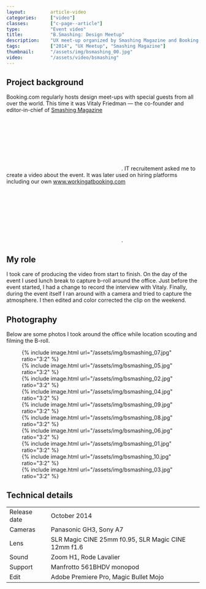 ```yaml
---
layout:         article-video
categories:     ["video"]
classes:        ["c-page--article"]
type:           "Event video"
title:          "B.Smashing: Design Meetup"
description:    "UX meet-up organized by Smashing Magazine and Booking.com"
tags:           ["2014", "UX Meetup", "Smashing Magazine"]
thumbnail:      "/assets/img/bsmashing_00.jpg"
video:          "/assets/video/bsmashing"
---
```




 
## Project background

Booking.com regularly hosts design meet-ups with special guests from all over the world. This time it was Vitaly Friedman — the co-founder and editor-in-chief of <a class="c-link" target="_blank" href="https://www.smashingmagazine.com/">Smashing Magazine<svg class="o-icon  c-icon--external"><use xlink:href="#external"></use></svg></a>. IT recruitement asked me to create a video about the event. It was later used on hiring platforms including our own <a class="c-link" target="_blank" href="http://www.workingatbooking.com/">www.workingatbooking.com<svg class="o-icon  c-icon--external"><use xlink:href="#external"></use></svg></a>.


## My role

I took care of producing the video from start to finish. On the day of the event I used lunch break to capture b-roll around the office. Just before the event started, I had a change to record the interview with Vitaly. Finally, during the event itself I ran around with a camera and tried to capture the atmosphere. I then edited and color corrected the clip on the weekend. 


## Photography

Below are some photos I took around the office while location scouting and filming the B-roll.

<figure class="c-figure">
  <div class="o-grid  o-grid--s">
    <div class="o-grid__item  c-figure__item  u-1/2@s">
      {% include image.html url="/assets/img/bsmashing_07.jpg" ratio="3:2" %}
    </div>
    <div class="o-grid__item  c-figure__item  u-1/2@s">
      {% include image.html url="/assets/img/bsmashing_05.jpg" ratio="3:2" %}
    </div>
    <div class="o-grid__item  c-figure__item  u-1/2@s">
      {% include image.html url="/assets/img/bsmashing_02.jpg" ratio="3:2" %}
    </div>
    <div class="o-grid__item  c-figure__item  u-1/2@s">
      {% include image.html url="/assets/img/bsmashing_04.jpg" ratio="3:2" %}
    </div>
    <div class="o-grid__item  c-figure__item  u-1/2@s">
      {% include image.html url="/assets/img/bsmashing_09.jpg" ratio="3:2" %}
    </div>
    <div class="o-grid__item  c-figure__item  u-1/2@s">
      {% include image.html url="/assets/img/bsmashing_08.jpg" ratio="3:2" %}
    </div>
    <div class="o-grid__item  c-figure__item  u-1/2@s">
      {% include image.html url="/assets/img/bsmashing_06.jpg" ratio="3:2" %}
    </div>
    <div class="o-grid__item  c-figure__item  u-1/2@s">
      {% include image.html url="/assets/img/bsmashing_01.jpg" ratio="3:2" %}
    </div>
    <div class="o-grid__item  c-figure__item  u-1/2@s">
      {% include image.html url="/assets/img/bsmashing_10.jpg" ratio="3:2" %}
    </div>
    <div class="o-grid__item  c-figure__item  u-1/2@s">
      {% include image.html url="/assets/img/bsmashing_03.jpg" ratio="3:2" %}
    </div>
  </div>
</figure>


## Technical details

<table class="c-exif" cellspacing="0">
  <tr>
    <td class="c-exif__cell  c-exif__cell--key">Release date</td>
    <td class="c-exif__cell  c-exif__cell--value">October 2014</td>
  </tr>
  <tr>
    <td class="c-exif__cell  c-exif__cell--key">Cameras</td>
    <td class="c-exif__cell  c-exif__cell--value">Panasonic GH3, Sony A7</td>
  </tr>
  <tr>
    <td class="c-exif__cell  c-exif__cell--key">Lens</td>
    <td class="c-exif__cell  c-exif__cell--value">SLR Magic CINE 25mm f0.95, SLR Magic CINE 12mm f1.6</td>
  </tr>
  <tr>
    <td class="c-exif__cell  c-exif__cell--key">Sound</td>
    <td class="c-exif__cell  c-exif__cell--value">Zoom H1, Rode Lavalier</td>
  </tr>
  <tr>
    <td class="c-exif__cell  c-exif__cell--key">Support</td>
    <td class="c-exif__cell  c-exif__cell--value">Manfrotto 561BHDV monopod</td>
  </tr>
  <tr>
    <td class="c-exif__cell  c-exif__cell--key">Edit</td>
    <td class="c-exif__cell  c-exif__cell--value">Adobe Premiere Pro, Magic Bullet Mojo</td>
  </tr>
</table>

